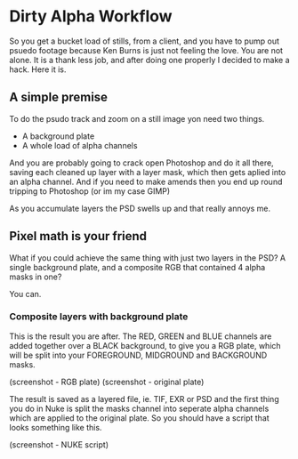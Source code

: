 # Dirty Alpha Workflow

So you get a bucket load of stills, from a client, and you have to pump out psuedo footage because Ken Burns is just not feeling the love. You are not alone. It is a thank less job, and after doing one properly I decided to make a hack. Here it is.

## A simple premise

To do the psudo track and zoom on a still image yon need two things.

- A background plate
- A whole load of alpha channels

And you are probably going to crack open Photoshop and do it all there, saving each cleaned up layer with a layer mask, which then gets aplied into an alpha channel. And if you need to make amends then you end up round tripping to Photoshop (or im my case GIMP)

As you accumulate layers the PSD swells up and that really annoys me. 

## Pixel math is your friend

What if you could achieve the same thing with just two layers in the PSD?
A single background plate, and a composite RGB that contained 4 alpha masks in one?

You can.

### Composite layers with background plate

This is the result you are after. The RED, GREEN and BLUE channels are added together over a BLACK background, to give you a RGB plate, which will be split into your FOREGROUND, MIDGROUND and BACKGROUND masks.

(screenshot - RGB plate)
(screenshot - original plate)

The result is saved as a layered file, ie. TIF, EXR or PSD and the first thing you do in Nuke is split the masks channel into seperate alpha channels which are applied to the original plate. So you should have a script that looks something like this.

(screenshot - NUKE script)

 